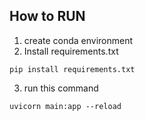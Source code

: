 ## How to RUN
1. create conda environment
2. Install requirements.txt
```
pip install requirements.txt
```
3. run this command
```
uvicorn main:app --reload
```